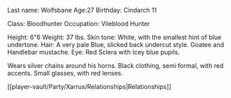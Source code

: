 Last name: Wolfsbane
Age:27
Birthday: Cindarch 11

Class: Bloodhunter
Occupation: Vileblood Hunter

Height: 6"6
Weight: 37 lbs.
Skin tone: White, with the smallest hint of blue undertone.
Hair: A very pale Blue, slicked back undercut style. Goatee and Handlebar mustache.
Eye: Red Sclera with Icey blue pupils.

Wears silver chains around his horns.
Black clothing, semi formal, with red accents. 
Small glasses, with red lenses.

[[player-vault/Party/Xarrus/Relationships|Relationships]]